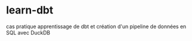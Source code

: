 # learn-dbt
cas pratique apprentissage de dbt et création d'un pipeline de données en SQL avec DuckDB

